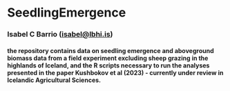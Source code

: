 # SeedlingEmergence
### Isabel C Barrio (isabel@lbhi.is)
#### the repository contains data on seedling emergence and aboveground biomass data from a field experiment excluding sheep grazing in the highlands of Iceland, and the R scripts necessary to run the analyses presented in the paper Kushbokov et al (2023) - currently under review in Icelandic Agricultural Sciences.
